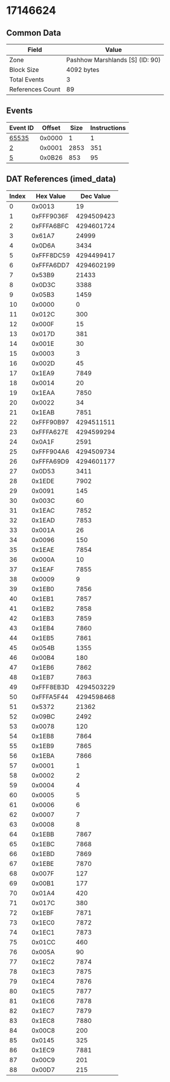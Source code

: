 # 17146624

## Common Data

| Field            | Value                           |
|------------------|---------------------------------|
| Zone             | Pashhow Marshlands [S] (ID: 90) |
| Block Size       | 4092 bytes                      |
| Total Events     | 3                               |
| References Count | 89                              |

## Events

| Event ID            | Offset   |   Size |   Instructions |
|---------------------|----------|--------|----------------|
| [65535](./65535.md) | 0x0000   |      1 |              1 |
| [2](./2.md)         | 0x0001   |   2853 |            351 |
| [5](./5.md)         | 0x0B26   |    853 |             95 |

## DAT References (imed_data)

|   Index | Hex Value   |   Dec Value |
|---------|-------------|-------------|
|       0 | 0x0013      |          19 |
|       1 | 0xFFF9036F  |  4294509423 |
|       2 | 0xFFFA6BFC  |  4294601724 |
|       3 | 0x61A7      |       24999 |
|       4 | 0x0D6A      |        3434 |
|       5 | 0xFFF8DC59  |  4294499417 |
|       6 | 0xFFFA6DD7  |  4294602199 |
|       7 | 0x53B9      |       21433 |
|       8 | 0x0D3C      |        3388 |
|       9 | 0x05B3      |        1459 |
|      10 | 0x0000      |           0 |
|      11 | 0x012C      |         300 |
|      12 | 0x000F      |          15 |
|      13 | 0x017D      |         381 |
|      14 | 0x001E      |          30 |
|      15 | 0x0003      |           3 |
|      16 | 0x002D      |          45 |
|      17 | 0x1EA9      |        7849 |
|      18 | 0x0014      |          20 |
|      19 | 0x1EAA      |        7850 |
|      20 | 0x0022      |          34 |
|      21 | 0x1EAB      |        7851 |
|      22 | 0xFFF90B97  |  4294511511 |
|      23 | 0xFFFA627E  |  4294599294 |
|      24 | 0x0A1F      |        2591 |
|      25 | 0xFFF904A6  |  4294509734 |
|      26 | 0xFFFA69D9  |  4294601177 |
|      27 | 0x0D53      |        3411 |
|      28 | 0x1EDE      |        7902 |
|      29 | 0x0091      |         145 |
|      30 | 0x003C      |          60 |
|      31 | 0x1EAC      |        7852 |
|      32 | 0x1EAD      |        7853 |
|      33 | 0x001A      |          26 |
|      34 | 0x0096      |         150 |
|      35 | 0x1EAE      |        7854 |
|      36 | 0x000A      |          10 |
|      37 | 0x1EAF      |        7855 |
|      38 | 0x0009      |           9 |
|      39 | 0x1EB0      |        7856 |
|      40 | 0x1EB1      |        7857 |
|      41 | 0x1EB2      |        7858 |
|      42 | 0x1EB3      |        7859 |
|      43 | 0x1EB4      |        7860 |
|      44 | 0x1EB5      |        7861 |
|      45 | 0x054B      |        1355 |
|      46 | 0x00B4      |         180 |
|      47 | 0x1EB6      |        7862 |
|      48 | 0x1EB7      |        7863 |
|      49 | 0xFFF8EB3D  |  4294503229 |
|      50 | 0xFFFA5F44  |  4294598468 |
|      51 | 0x5372      |       21362 |
|      52 | 0x09BC      |        2492 |
|      53 | 0x0078      |         120 |
|      54 | 0x1EB8      |        7864 |
|      55 | 0x1EB9      |        7865 |
|      56 | 0x1EBA      |        7866 |
|      57 | 0x0001      |           1 |
|      58 | 0x0002      |           2 |
|      59 | 0x0004      |           4 |
|      60 | 0x0005      |           5 |
|      61 | 0x0006      |           6 |
|      62 | 0x0007      |           7 |
|      63 | 0x0008      |           8 |
|      64 | 0x1EBB      |        7867 |
|      65 | 0x1EBC      |        7868 |
|      66 | 0x1EBD      |        7869 |
|      67 | 0x1EBE      |        7870 |
|      68 | 0x007F      |         127 |
|      69 | 0x00B1      |         177 |
|      70 | 0x01A4      |         420 |
|      71 | 0x017C      |         380 |
|      72 | 0x1EBF      |        7871 |
|      73 | 0x1EC0      |        7872 |
|      74 | 0x1EC1      |        7873 |
|      75 | 0x01CC      |         460 |
|      76 | 0x005A      |          90 |
|      77 | 0x1EC2      |        7874 |
|      78 | 0x1EC3      |        7875 |
|      79 | 0x1EC4      |        7876 |
|      80 | 0x1EC5      |        7877 |
|      81 | 0x1EC6      |        7878 |
|      82 | 0x1EC7      |        7879 |
|      83 | 0x1EC8      |        7880 |
|      84 | 0x00C8      |         200 |
|      85 | 0x0145      |         325 |
|      86 | 0x1EC9      |        7881 |
|      87 | 0x00C9      |         201 |
|      88 | 0x00D7      |         215 |
